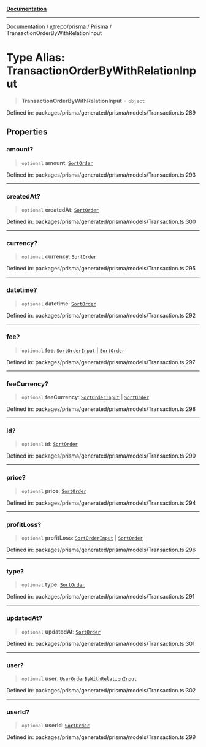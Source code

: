[**Documentation**](../../../../../README.md)

***

[Documentation](../../../../../README.md) / [@repo/prisma](../../../README.md) / [Prisma](../README.md) / TransactionOrderByWithRelationInput

# Type Alias: TransactionOrderByWithRelationInput

> **TransactionOrderByWithRelationInput** = `object`

Defined in: packages/prisma/generated/prisma/models/Transaction.ts:289

## Properties

### amount?

> `optional` **amount**: [`SortOrder`](SortOrder.md)

Defined in: packages/prisma/generated/prisma/models/Transaction.ts:293

***

### createdAt?

> `optional` **createdAt**: [`SortOrder`](SortOrder.md)

Defined in: packages/prisma/generated/prisma/models/Transaction.ts:300

***

### currency?

> `optional` **currency**: [`SortOrder`](SortOrder.md)

Defined in: packages/prisma/generated/prisma/models/Transaction.ts:295

***

### datetime?

> `optional` **datetime**: [`SortOrder`](SortOrder.md)

Defined in: packages/prisma/generated/prisma/models/Transaction.ts:292

***

### fee?

> `optional` **fee**: [`SortOrderInput`](SortOrderInput.md) \| [`SortOrder`](SortOrder.md)

Defined in: packages/prisma/generated/prisma/models/Transaction.ts:297

***

### feeCurrency?

> `optional` **feeCurrency**: [`SortOrderInput`](SortOrderInput.md) \| [`SortOrder`](SortOrder.md)

Defined in: packages/prisma/generated/prisma/models/Transaction.ts:298

***

### id?

> `optional` **id**: [`SortOrder`](SortOrder.md)

Defined in: packages/prisma/generated/prisma/models/Transaction.ts:290

***

### price?

> `optional` **price**: [`SortOrder`](SortOrder.md)

Defined in: packages/prisma/generated/prisma/models/Transaction.ts:294

***

### profitLoss?

> `optional` **profitLoss**: [`SortOrderInput`](SortOrderInput.md) \| [`SortOrder`](SortOrder.md)

Defined in: packages/prisma/generated/prisma/models/Transaction.ts:296

***

### type?

> `optional` **type**: [`SortOrder`](SortOrder.md)

Defined in: packages/prisma/generated/prisma/models/Transaction.ts:291

***

### updatedAt?

> `optional` **updatedAt**: [`SortOrder`](SortOrder.md)

Defined in: packages/prisma/generated/prisma/models/Transaction.ts:301

***

### user?

> `optional` **user**: [`UserOrderByWithRelationInput`](UserOrderByWithRelationInput.md)

Defined in: packages/prisma/generated/prisma/models/Transaction.ts:302

***

### userId?

> `optional` **userId**: [`SortOrder`](SortOrder.md)

Defined in: packages/prisma/generated/prisma/models/Transaction.ts:299
